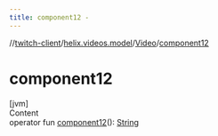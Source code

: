 ```yaml
---
title: component12 -
---
```

//[twitch-client](../../index.md)/[helix.videos.model](../index.md)/[Video](index.md)/[component12](component12.md)



# component12  
[jvm]  
Content  
operator fun [component12](component12.md)(): [String](https://kotlinlang.org/api/latest/jvm/stdlib/kotlin/-string/index.html)  



